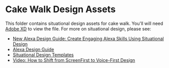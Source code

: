# Cake Walk Design Assets

This folder contains situational design assets for cake walk. You'll will need [Adobe XD](https://www.adobe.com/products/xd.html) to view the file. For more on situational design, please see:

* [New Alexa Design Guide: Create Engaging Alexa Skills Using Situational Design](https://developer.amazon.com/blogs/alexa/post/ee0e00c9-37cd-46ac-8695-06552e0885b0/new-alexa-design-guide-create-engaging-alexa-skills-using-situational-design)
* [Alexa Design Guide](https://developer.amazon.com/docs/alexa-design/get-started.html)
* [Situational Design Templates](https://build.amazonalexadev.com/vui-vs-gui-guide-ww.html)
* [Video: How to Shift from ScreenFirst to Voice-First Design](https://www.twitch.tv/videos/409503308)